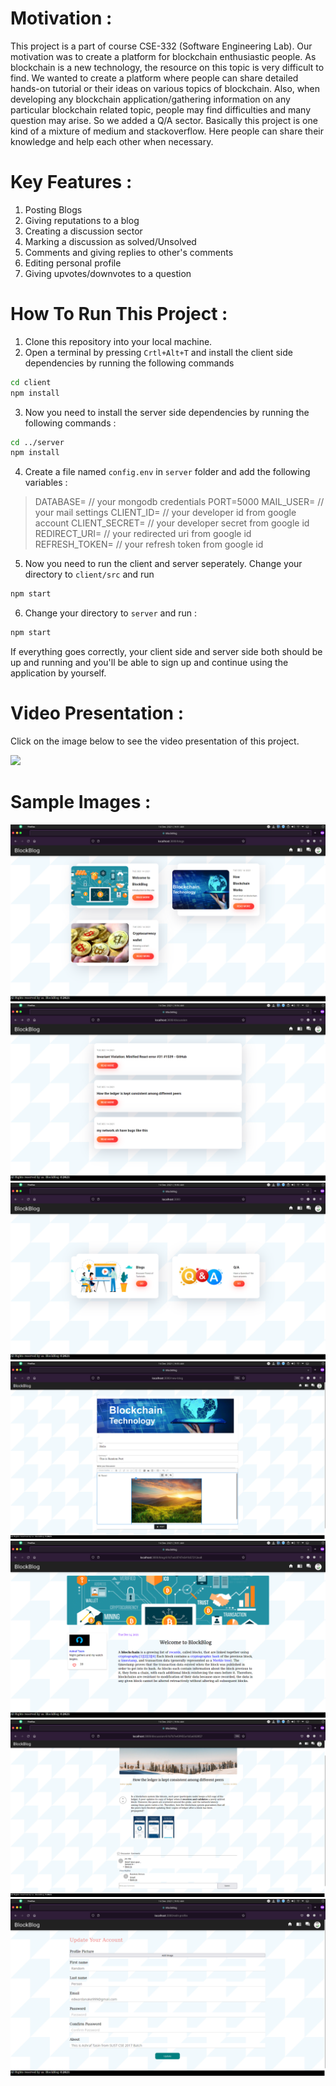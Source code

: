 # Motivation :
This project is a part of course CSE-332 (Software Engineering Lab). Our motivation was to create a platform for blockchain enthusiastic people. As blockchain is a new technology, the resource on this topic is very difficult to find. We wanted to create a platform where people can share detailed hands-on tutorial or their ideas on various topics of blockchain. Also, when developing any blockchain application/gathering information on any particular blockchain related topic, people may find difficulties and many question may arise. So we added a Q/A sector. Basically this project is one kind of a mixture of medium and stackoverflow. Here people can share their knowledge and help each other when necessary.

# Key Features :
1. Posting Blogs
2. Giving reputations to a blog
3. Creating a discussion sector
4. Marking a discussion as solved/Unsolved
5. Comments and giving replies to other's comments
6. Editing personal profile
7. Giving upvotes/downvotes to a question



# How To Run This Project :
1. Clone this repository into your local machine.
2. Open a terminal by pressing `Crtl+Alt+T` and install the client side dependencies by running the following commands
```bash
cd client
npm install
```
3. Now you need to install the server side dependencies by running the following commands :
```bash
cd ../server
npm install
```
4. Create a file named `config.env` in `server` folder and add the following variables :

> DATABASE= // your mongodb credentials
PORT=5000
MAIL_USER= // your mail settings
CLIENT_ID= // your developer id from google account
CLIENT_SECRET= // your developer secret from google id
REDIRECT_URI= // your redirected uri from google id
REFRESH_TOKEN= // your refresh token from google id

5. Now you need to run the client and server seperately. Change your directory to `client/src` and run
```bash
npm start
```
6. Change your directory to `server` and run :
```bash
npm start
```
If everything goes correctly, your client side and server side both should be up and running and you'll be able to sign up and continue using the application by yourself.

# Video Presentation :
Click on the image below to see the video presentation of this project.

[![](https://img.youtube.com/vi/pud36QdbYac/0.jpg)](https://www.youtube.com/watch?v=pud36QdbYac)

# Sample Images :
<img src="sampleImages/Blogs.png">
<img src="sampleImages/Discussions.png">
<img src="sampleImages/home.png">
<img src="sampleImages/NewBlog.png">
<img src="sampleImages/SingleBlog.png">
<img src="sampleImages/SingleQA.png">
<img src="sampleImages/UpdateProfile.png">
